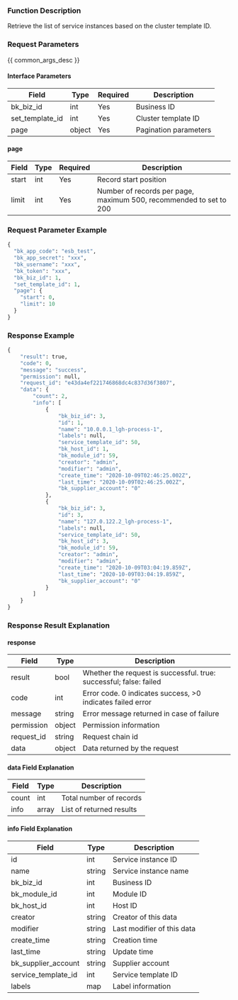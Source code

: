 ### Function Description

Retrieve the list of service instances based on the cluster template ID.

### Request Parameters

{{ common_args_desc }}

#### Interface Parameters

| Field           | Type   | Required | Description           |
| --------------- | ------ | -------- | --------------------- |
| bk_biz_id       | int    | Yes      | Business ID           |
| set_template_id | int    | Yes      | Cluster template ID   |
| page            | object | Yes      | Pagination parameters |

#### page

| Field | Type | Required | Description                                                  |
| ----- | ---- | -------- | ------------------------------------------------------------ |
| start | int  | Yes      | Record start position                                        |
| limit | int  | Yes      | Number of records per page, maximum 500, recommended to set to 200 |

### Request Parameter Example

```python
{
  "bk_app_code": "esb_test",
  "bk_app_secret": "xxx",
  "bk_username": "xxx",
  "bk_token": "xxx",  
  "bk_biz_id": 1,
  "set_template_id": 1,
  "page": {
    "start": 0,
    "limit": 10
  }
}
```

### Response Example

```python
{
    "result": true,
    "code": 0,
    "message": "success",
    "permission": null,
    "request_id": "e43da4ef221746868dc4c837d36f3807",
    "data": {
        "count": 2,
        "info": [
            {
                "bk_biz_id": 3,
                "id": 1,
                "name": "10.0.0.1_lgh-process-1",
                "labels": null,
                "service_template_id": 50,
                "bk_host_id": 1,
                "bk_module_id": 59,
                "creator": "admin",
                "modifier": "admin",
                "create_time": "2020-10-09T02:46:25.002Z",
                "last_time": "2020-10-09T02:46:25.002Z",
                "bk_supplier_account": "0"
            },
            {
                "bk_biz_id": 3,
                "id": 3,
                "name": "127.0.122.2_lgh-process-1",
                "labels": null,
                "service_template_id": 50,
                "bk_host_id": 3,
                "bk_module_id": 59,
                "creator": "admin",
                "modifier": "admin",
                "create_time": "2020-10-09T03:04:19.859Z",
                "last_time": "2020-10-09T03:04:19.859Z",
                "bk_supplier_account": "0"
            }
        ]
    }
}
```

### Response Result Explanation

#### response

| Field       | Type   | Description                                                  |
| ---------- | ------ | ------------------------------------------------------------ |
| result     | bool   | Whether the request is successful. true: successful; false: failed |
| code       | int    | Error code. 0 indicates success, >0 indicates failed error   |
| message    | string | Error message returned in case of failure                    |
| permission | object | Permission information                                       |
| request_id | string | Request chain id                                             |
| data       | object | Data returned by the request                                 |

#### data Field Explanation

| Field | Type  | Description              |
| ----- | ----- | ------------------------ |
| count | int   | Total number of records  |
| info  | array | List of returned results |

#### info Field Explanation

| Field               | Type   | Description                |
| ------------------- | ------ | -------------------------- |
| id                  | int    | Service instance ID        |
| name                | string | Service instance name      |
| bk_biz_id           | int    | Business ID                |
| bk_module_id        | int    | Module ID                  |
| bk_host_id          | int    | Host ID                    |
| creator             | string | Creator of this data       |
| modifier            | string | Last modifier of this data |
| create_time         | string | Creation time              |
| last_time           | string | Update time                |
| bk_supplier_account | string | Supplier account           |
| service_template_id | int    | Service template ID        |
| labels              | map    | Label information          |